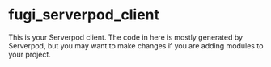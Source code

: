 # fugi_serverpod_client

This is your Serverpod client. The code in here is mostly generated by
Serverpod, but you may want to make changes if you are adding modules to your
project.
